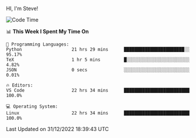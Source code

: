 HI, I'm Steve!
<!--START_SECTION:waka-->
![Code Time](http://img.shields.io/badge/Code%20Time-297%20hrs%2011%20mins-blue)

📊 **This Week I Spent My Time On** 

```text
💬 Programming Languages: 
Python                   21 hrs 29 mins      ███████████████████████░░   95.17% 
TeX                      1 hr 5 mins         █░░░░░░░░░░░░░░░░░░░░░░░░   4.82% 
JSON                     0 secs              ░░░░░░░░░░░░░░░░░░░░░░░░░   0.01%

🔥 Editors: 
VS Code                  22 hrs 34 mins      █████████████████████████   100.0%

💻 Operating System: 
Linux                    22 hrs 34 mins      █████████████████████████   100.0%

```


 Last Updated on 31/12/2022 18:39:43 UTC
<!--END_SECTION:waka-->
